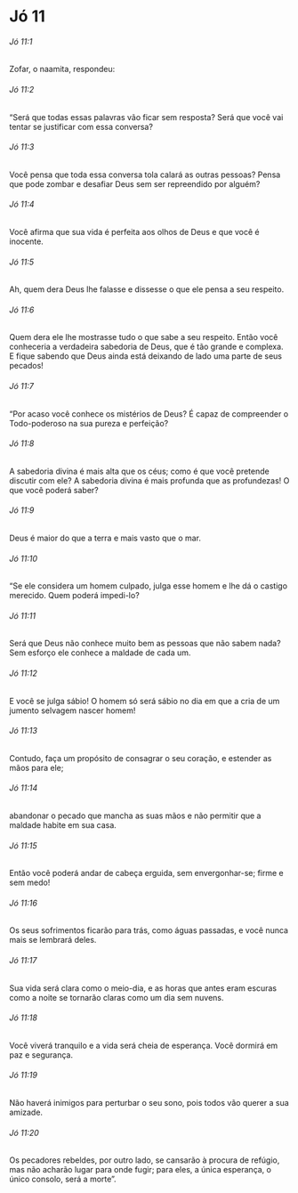 # Jó 11

###### Jó 11:1

Zofar, o naamita, respondeu:

###### Jó 11:2

“Será que todas essas palavras vão ficar sem resposta? Será que você vai tentar se justificar com essa conversa?

###### Jó 11:3

Você pensa que toda essa conversa tola calará as outras pessoas? Pensa que pode zombar e desafiar Deus sem ser repreendido por alguém?

###### Jó 11:4

Você afirma que sua vida é perfeita aos olhos de Deus e que você é inocente.

###### Jó 11:5

Ah, quem dera Deus lhe falasse e dissesse o que ele pensa a seu respeito.

###### Jó 11:6

Quem dera ele lhe mostrasse tudo o que sabe a seu respeito. Então você conheceria a verdadeira sabedoria de Deus, que é tão grande e complexa. E fique sabendo que Deus ainda está deixando de lado uma parte de seus pecados!

###### Jó 11:7

“Por acaso você conhece os mistérios de Deus? É capaz de compreender o Todo-poderoso na sua pureza e perfeição?

###### Jó 11:8

A sabedoria divina é mais alta que os céus; como é que você pretende discutir com ele? A sabedoria divina é mais profunda que as profundezas! O que você poderá saber?

###### Jó 11:9

Deus é maior do que a terra e mais vasto que o mar.

###### Jó 11:10

“Se ele considera um homem culpado, julga esse homem e lhe dá o castigo merecido. Quem poderá impedi-lo?

###### Jó 11:11

Será que Deus não conhece muito bem as pessoas que não sabem nada? Sem esforço ele conhece a maldade de cada um.

###### Jó 11:12

E você se julga sábio! O homem só será sábio no dia em que a cria de um jumento selvagem nascer homem!

###### Jó 11:13

Contudo, faça um propósito de consagrar o seu coração, e estender as mãos para ele;

###### Jó 11:14

abandonar o pecado que mancha as suas mãos e não permitir que a maldade habite em sua casa.

###### Jó 11:15

Então você poderá andar de cabeça erguida, sem envergonhar-se; firme e sem medo!

###### Jó 11:16

Os seus sofrimentos ficarão para trás, como águas passadas, e você nunca mais se lembrará deles.

###### Jó 11:17

Sua vida será clara como o meio-dia, e as horas que antes eram escuras como a noite se tornarão claras como um dia sem nuvens.

###### Jó 11:18

Você viverá tranquilo e a vida será cheia de esperança. Você dormirá em paz e segurança.

###### Jó 11:19

Não haverá inimigos para perturbar o seu sono, pois todos vão querer a sua amizade.

###### Jó 11:20

Os pecadores rebeldes, por outro lado, se cansarão à procura de refúgio, mas não acharão lugar para onde fugir; para eles, a única esperança, o único consolo, será a morte”.


